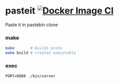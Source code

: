 # pasteit [![Docker Image CI](https://github.com/sarathsp06/pasteit/workflows/Docker%20Image%20CI/badge.svg?branch=master)](https://github.com/sarathsp06/pasteit/actions?query=workflow%3A%22Docker+Image+CI%22)   

Paste it in pastebin clone


###  make
```sh
make       # builds proto
make build # creates executable
```

### exec
```
PORT=8080 ./bin/server
```
